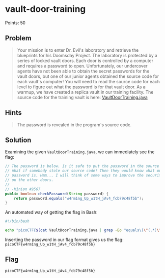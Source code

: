 # vault-door-training

Points: 50

## Problem
> Your mission is to enter Dr. Evil's laboratory and retrieve the blueprints for his Doomsday Project. The laboratory is protected by a series of locked vault doors. Each door is controlled by a computer and requires a password to open. Unfortunately, our undercover agents have not been able to obtain the secret passwords for the vault doors, but one of our junior agents obtained the source code for each vault's computer! You will need to read the source code for each level to figure out what the password is for that vault door. As a warmup, we have created a replica vault in our training facility. The source code for the training vault is here: [VaultDoorTraining.java](VaultDoorTraining.java)

## Hints
> The password is revealed in the program's source code.

## Solution

Examining the given `VaultDoorTraining.java`, we can immediately see the flag:

```java
// The password is below. Is it safe to put the password in the source code?
// What if somebody stole our source code? Then they would know what our
// password is. Hmm... I will think of some ways to improve the security
// on the other doors.
//
// -Minion #9567
public boolean checkPassword(String password) {
    return password.equals("w4rm1ng_Up_w1tH_jAv4_fcb79c48f5b");
}
```

An automated way of getting the flag in Bash:

```bash
#!/bin/bash

echo "picoCTF{$(cat VaultDoorTraining.java | grep -Eo "equals\(\"(.*)\"\)" | cut -c9- | rev | cut -c3- | rev)}"
```

Inserting the password in our flag format gives us the flag:
`picoCTF{w4rm1ng_Up_w1tH_jAv4_fcb79c48f5b}`

## Flag

`picoCTF{w4rm1ng_Up_w1tH_jAv4_fcb79c48f5b}`